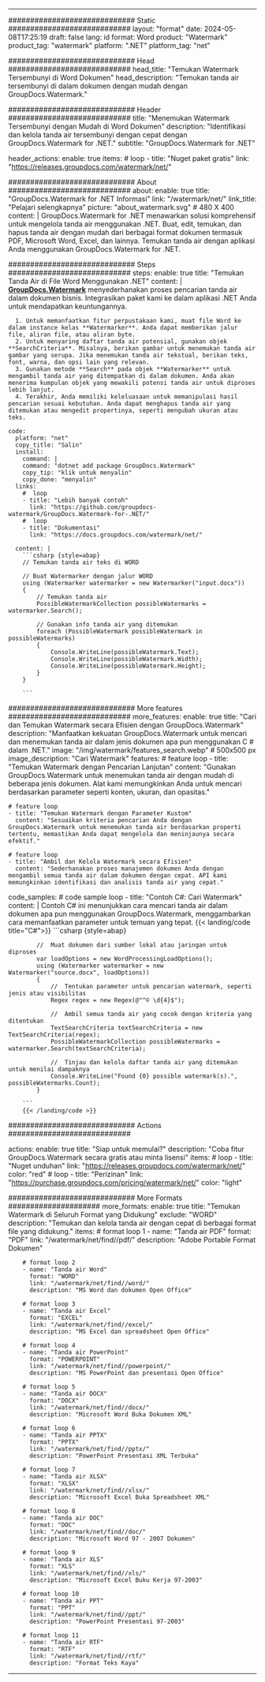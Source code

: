 
---
############################# Static ############################
layout: "format"
date:  2024-05-08T17:25:19
draft: false
lang: id
format: Word
product: "Watermark"
product_tag: "watermark"
platform: ".NET"
platform_tag: "net"

############################# Head ############################
head_title: "Temukan Watermark Tersembunyi di Word Dokumen"
head_description: "Temukan tanda air tersembunyi di dalam dokumen dengan mudah dengan GroupDocs.Watermark."

############################# Header ############################
title: "Menemukan Watermark Tersembunyi dengan Mudah di Word Dokumen" 
description: "Identifikasi dan kelola tanda air tersembunyi dengan cepat dengan GroupDocs.Watermark for .NET."
subtitle: "GroupDocs.Watermark for .NET" 

header_actions:
  enable: true
  items:
    #  loop
    - title: "Nuget paket gratis"
      link: "https://releases.groupdocs.com/watermark/net/"
      
############################# About ############################
about:
    enable: true
    title: "GroupDocs.Watermark for .NET Informasi"
    link: "/watermark/net/"
    link_title: "Pelajari selengkapnya"
    picture: "about_watermark.svg" # 480 X 400
    content: |
       GroupDocs.Watermark for .NET menawarkan solusi komprehensif untuk mengelola tanda air menggunakan .NET. Buat, edit, temukan, dan hapus tanda air dengan mudah dari berbagai format dokumen termasuk PDF, Microsoft Word, Excel, dan lainnya. Temukan tanda air dengan aplikasi Anda menggunakan GroupDocs.Watermark for .NET.

############################# Steps ############################
steps:
    enable: true
    title: "Temukan Tanda Air di File Word Menggunakan .NET"
    content: |
      **[GroupDocs.Watermark](https://products.groupdocs.com/watermark/net/)** menyederhanakan proses pencarian tanda air dalam dokumen bisnis. Integrasikan paket kami ke dalam aplikasi .NET Anda untuk mendapatkan keuntungannya.
      
      1. Untuk memanfaatkan fitur perpustakaan kami, muat file Word ke dalam instance kelas **Watermarker**. Anda dapat memberikan jalur file, aliran file, atau aliran byte.
      2. Untuk menyaring daftar tanda air potensial, gunakan objek **SearchCriteria**. Misalnya, berikan gambar untuk menemukan tanda air gambar yang serupa. Jika menemukan tanda air tekstual, berikan teks, font, warna, dan opsi lain yang relevan.
      3. Gunakan metode **Search** pada objek **Watermarker** untuk mengambil tanda air yang ditempatkan di dalam dokumen. Anda akan menerima kumpulan objek yang mewakili potensi tanda air untuk diproses lebih lanjut.
      4. Terakhir, Anda memiliki keleluasaan untuk memanipulasi hasil pencarian sesuai kebutuhan. Anda dapat menghapus tanda air yang ditemukan atau mengedit propertinya, seperti mengubah ukuran atau teks.
   
    code:
      platform: "net"
      copy_title: "Salin"
      install:
        command: |
        command: "dotnet add package GroupDocs.Watermark"
        copy_tip: "klik untuk menyalin"
        copy_done: "menyalin"
      links:
        #  loop
        - title: "Lebih banyak contoh"
          link: "https://github.com/groupdocs-watermark/GroupDocs.Watermark-for-.NET/"
        #  loop
        - title: "Dokumentasi"
          link: "https://docs.groupdocs.com/watermark/net/"
          
      content: |
        ```csharp {style=abap}
        // Temukan tanda air teks di WORD

        // Buat Watermarker dengan jalur WORD
        using (Watermarker watermarker = new Watermarker("input.docx"))
        {
            // Temukan tanda air
            PossibleWatermarkCollection possibleWatermarks = watermarker.Search();

            // Gunakan info tanda air yang ditemukan
            foreach (PossibleWatermark possibleWatermark in possibleWatermarks)
            {
                Console.WriteLine(possibleWatermark.Text);
                Console.WriteLine(possibleWatermark.Width);
                Console.WriteLine(possibleWatermark.Height);
            }
        }
        
        ```            

############################# More features ############################
more_features:
  enable: true
  title: "Cari dan Temukan Watermark secara Efisien dengan GroupDocs.Watermark"
  description: "Manfaatkan kekuatan GroupDocs.Watermark untuk mencari dan menemukan tanda air dalam jenis dokumen apa pun menggunakan C # dalam .NET."
  image: "/img/watermark/features_search.webp" # 500x500 px
  image_description: "Cari Watermark"
  features:
    # feature loop
    - title: "Temukan Watermark dengan Pencarian Lanjutan"
      content: "Gunakan GroupDocs.Watermark untuk menemukan tanda air dengan mudah di beberapa jenis dokumen. Alat kami memungkinkan Anda untuk mencari berdasarkan parameter seperti konten, ukuran, dan opasitas."

    # feature loop
    - title: "Temukan Watermark dengan Parameter Kustom"
      content: "Sesuaikan kriteria pencarian Anda dengan GroupDocs.Watermark untuk menemukan tanda air berdasarkan properti tertentu, memastikan Anda dapat mengelola dan meninjaunya secara efektif."

    # feature loop
    - title: "Ambil dan Kelola Watermark secara Efisien"
      content: "Sederhanakan proses manajemen dokumen Anda dengan mengambil semua tanda air dalam dokumen dengan cepat. API kami memungkinkan identifikasi dan analisis tanda air yang cepat."
      
  code_samples:
    # code sample loop
    - title: "Contoh C#: Cari Watermark"
      content: |
        Contoh C# ini menunjukkan cara mencari tanda air dalam dokumen apa pun menggunakan GroupDocs.Watermark, menggambarkan cara memanfaatkan parameter untuk temuan yang tepat.
        {{< landing/code title="C#">}}
        ```csharp {style=abap}
        
            //  Muat dokumen dari sumber lokal atau jaringan untuk diproses
            var loadOptions = new WordProcessingLoadOptions();
            using (Watermarker watermarker = new Watermarker("source.docx", loadOptions))
            {
                //  Tentukan parameter untuk pencarian watermark, seperti jenis atau visibilitas
                Regex regex = new Regex(@"^© \d{4}$");

                //  Ambil semua tanda air yang cocok dengan kriteria yang ditentukan
                TextSearchCriteria textSearchCriteria = new TextSearchCriteria(regex);
                PossibleWatermarkCollection possibleWatermarks = watermarker.Search(textSearchCriteria);

                //  Tinjau dan kelola daftar tanda air yang ditemukan untuk menilai dampaknya
                Console.WriteLine("Found {0} possible watermark(s).", possibleWatermarks.Count);
            }

        ```
        {{< /landing/code >}}


############################# Actions ############################

actions:
  enable: true
  title: "Siap untuk memulai?"
  description: "Coba fitur GroupDocs.Watermark secara gratis atau minta lisensi"
  items:
    #  loop
    - title: "Nuget unduhan"
      link: "https://releases.groupdocs.com/watermark/net/"
      color: "red"
        #  loop
    - title: "Perizinan"
      link: "https://purchase.groupdocs.com/pricing/watermark/net/"
      color: "light"


############################# More Formats #####################
more_formats:
    enable: true
    title: "Temukan Watermark di Seluruh Format yang Didukung"
    exclude: "WORD"
    description: "Temukan dan kelola tanda air dengan cepat di berbagai format file yang didukung."
    items: 
        # format loop 1
        - name: "Tanda air PDF"
          format: "PDF"
          link: "/watermark/net/find//pdf/"
          description: "Adobe Portable Format Dokumen"

        # format loop 2
        - name: "Tanda air Word"
          format: "WORD"
          link: "/watermark/net/find//word/"
          description: "MS Word dan dokumen Open Office"
          
        # format loop 3
        - name: "Tanda air Excel"
          format: "EXCEL"
          link: "/watermark/net/find//excel/"
          description: "MS Excel dan spreadsheet Open Office"

        # format loop 4
        - name: "Tanda air PowerPoint"
          format: "POWERPOINT"
          link: "/watermark/net/find//powerpoint/"
          description: "MS PowerPoint dan presentasi Open Office"

        # format loop 5
        - name: "Tanda air DOCX"
          format: "DOCX"
          link: "/watermark/net/find//docx/"
          description: "Microsoft Word Buka Dokumen XML"
          
        # format loop 6
        - name: "Tanda air PPTX"
          format: "PPTX"
          link: "/watermark/net/find//pptx/"
          description: "PowerPoint Presentasi XML Terbuka"
          
        # format loop 7
        - name: "Tanda air XLSX"
          format: "XLSX"
          link: "/watermark/net/find//xlsx/"
          description: "Microsoft Excel Buka Spreadsheet XML"

        # format loop 8
        - name: "Tanda air DOC"
          format: "DOC"
          link: "/watermark/net/find//doc/"
          description: "Microsoft Word 97 - 2007 Dokumen"

        # format loop 9
        - name: "Tanda air XLS"
          format: "XLS"
          link: "/watermark/net/find//xls/"
          description: "Microsoft Excel Buku Kerja 97-2003"

        # format loop 10
        - name: "Tanda air PPT"
          format: "PPT"
          link: "/watermark/net/find//ppt/"
          description: "PowerPoint Presentasi 97-2003"

        # format loop 11
        - name: "Tanda air RTF"
          format: "RTF"
          link: "/watermark/net/find//rtf/"
          description: "Format Teks Kaya"

---